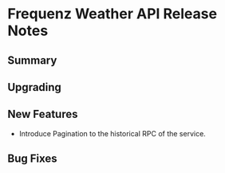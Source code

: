 # Frequenz Weather API Release Notes

## Summary


## Upgrading


## New Features

- Introduce Pagination to the historical RPC of the service.

## Bug Fixes

